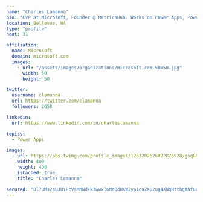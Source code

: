 ```yaml
---
name: "Charles Lamanna"
bio: "CVP at Microsoft, Founder @ MetricsHub. Works on Power Apps, Power Automate, Power Virtual Agent, Common Data Service and Dynamics 365."
location: Bellevue, WA
type: "profile"
heat: 31

affiliation:
  name: Microsoft
  domain: microsoft.com
  images:
    - url: "/assets/images/organizations/microsoft.com-50x50.jpg"
      width: 50
      height: 50

twitter:
  username: clamanna
  url: https://twitter.com/clamanna
  followers: 2658

linkedin:
  url: https://www.linkedin.com/in/charleslamanna

topics:
  - Power Apps

images:
  - url: https://pbs.twimg.com/profile_images/1263202626922876928/g6qGbHZ-_400x400.jpg
    width: 400
    height: 400
    isCached: true
    title: "Charles Lamanna"

secured: "Dl7BMs2sUJUYPcVsMhNd+k3wwxlGMrQdHKW2ya1caZXu2ug4XNqHtthgAAfuuNl3zxV8N3yiTrTQmT73O2ZxWJVDQb+s1AFVvyXb00K7E8vDBVBOKiEPXe2Z/urZH3LOb1AfYHyLI6C8vScijXtlgsEdr0ko6X50tLFt/LJeshs8Dc3AmG1+4cDQZ2veK6DkxGZdsl6gu32XPgyvOl6z4VJhuvyG/wjuEbuPb/A3RsCYbM8IFcEJJ7wbEVOGSRljH3j7srW3nak3W3kQy5g9GxPAefM34qJfei7XE7t9ZHiwvlwes9l7oSWyhtqMbULQlrP0TgvcshOiDGaAf2iLAcuaXpaOrv+FZ96JhIBes+RMKK66jfRhNkdFz/sG+NKXGtP57mt2zpONV3vRTNAHk1xEoKRgXCvKK2eyEpRwT+I=;yQNf1fu/DqhBelvXAQ4GXw=="
---
```


